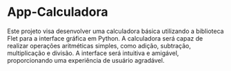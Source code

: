 # App-Calculadora
Este projeto visa desenvolver uma calculadora básica utilizando a biblioteca Flet para a interface gráfica em Python. A calculadora será capaz de realizar operações aritméticas simples, como adição, subtração, multiplicação e divisão. A interface será intuitiva e amigável, proporcionando uma experiência de usuário agradável.
